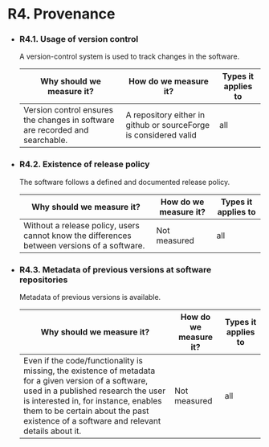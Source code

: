 # R4. Provenance 


- ### R4.1. Usage of version control

    A version-control system is used to track changes in the software.

    | Why should we measure it?  | How do we measure it? | Types it applies to  | 
    |----------------------------|-----------------------|----------------------|
    | Version control ensures the changes in software are recorded and searchable. | A repository either in github or sourceForge is considered valid  | all |

- ### R4.2. Existence of release policy

    The software follows a defined and documented release policy. 

    | Why should we measure it?  | How do we measure it? | Types it applies to  |
    |----------------------------|-----------------------|----------------------|
    | Without a release policy, users cannot know the differences between versions of a software. | Not measured  | all |

- ### R4.3. Metadata of previous versions at software repositories 

    Metadata of previous versions is available. 

    | Why should we measure it?  | How do we measure it? | Types it applies to  |
    |----------------------------|-----------------------|----------------------| 
    | Even if the code/functionality is missing, the existence of metadata for a given version of a software, used in a published research the user is interested in, for instance, enables them to be certain about the past existence of a software and relevant details about it. | Not measured | all | 

